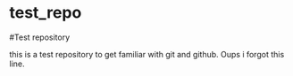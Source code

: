 # test_repo
#Test repository

this is a test repository to get familiar with git and github.
Oups i forgot this line.